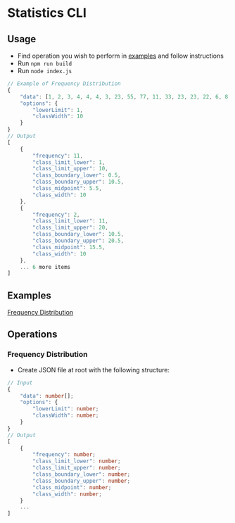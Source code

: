 # Statistics CLI

## Usage

+ Find operation you wish to perform in [examples](#examples) and follow instructions
+ Run `npm run build`
+ Run `node index.js`

```typescript
// Example of Frequency Distribution
{
    "data": [1, 2, 3, 4, 4, 4, 3, 23, 55, 77, 11, 33, 23, 23, 22, 6, 8, 2, 9, 80, 12],
    "options": {
        "lowerLimit": 1,
        "classWidth": 10
    }
}
// Output
[
    {
        "frequency": 11,
        "class_limit_lower": 1,
        "class_limit_upper": 10,
        "class_boundary_lower": 0.5,
        "class_boundary_upper": 10.5,
        "class_midpoint": 5.5,
        "class_width": 10
    },
    {
        "frequency": 2,
        "class_limit_lower": 11,
        "class_limit_upper": 20,
        "class_boundary_lower": 10.5,
        "class_boundary_upper": 20.5,
        "class_midpoint": 15.5,
        "class_width": 10
    },
    ... 6 more items
]
```

## Examples

[Frequency Distribution](#frequency-distribution)

## Operations

### Frequency Distribution

+ Create JSON file at root with the following structure:

```typescript
// Input
{
    "data": number[];
    "options": {
        "lowerLimit": number;
        "classWidth": number;
    }
}
// Output
[
    {
        "frequency": number;
        "class_limit_lower": number;
        "class_limit_upper": number;
        "class_boundary_lower": number;
        "class_boundary_upper": number;
        "class_midpoint": number;
        "class_width": number;
    }
    ...
]
```